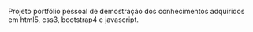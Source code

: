 Projeto portfólio pessoal de demostração dos conhecimentos adquiridos em html5, css3, bootstrap4
e javascript.